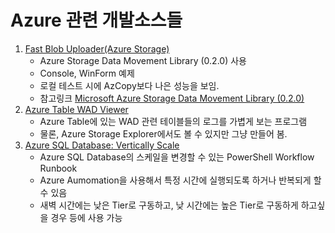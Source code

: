 # Azure 관련 개발소스들

1. [Fast Blob Uploader(Azure Storage)](AzureStorageUpload/) 
    - Azure Storage Data Movement Library (0.2.0) 사용
    - Console, WinForm 예제
    - 로컬 테스트 시에 AzCopy보다 나은 성능을 보임.
    - 참고링크 [Microsoft Azure Storage Data Movement Library (0.2.0)](https://github.com/Azure/azure-storage-net-data-movement)
2. [Azure Table WAD Viewer](AzTableDemo)
    - Azure Table에 있는 WAD 관련 테이블들의 로그를 가볍게 보는 프로그램
    - 물론, Azure Storage Explorer에서도 볼 수 있지만 그냥 만들어 봄.
3. [Azure SQL Database: Vertically Scale](AzureSQLDBVerticallyScale)
    - Azure SQL Database의 스케일을 변경할 수 있는 PowerShell Workflow Runbook
    - Azure Aumomation을 사용해서 특정 시간에 실행되도록 하거나 반복되게 할 수 있음
    - 새벽 시간에는 낮은 Tier로 구동하고, 낮 시간에는 높은 Tier로 구동하게 하고싶을 경우 등에 사용 가능